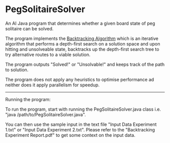 # PegSolitaireSolver

An AI Java program that determines whether a given board state of peg solitaire can be solved. 

The program implements the <a href="https://en.wikipedia.org/wiki/Backtracking">Backtracking Algorithm</a> which is an iterative algorithm that performs a depth-first search on a solution space and upon hitting and unsolveable state, backtracks up the depth-first search tree to try alternative routes to a viable solution.

The program outputs "Solved!" or "Unsolvable!" and keeps track of the path to solution. 

The program does not apply any heuristics to optimise performance ad neither does it apply parallelism for speedup.

----------------------------------------------------------------------------------------------------------------------
Running the program:

To run the program, start with running the PegSolitaireSolver.java class i.e. "java /path/to/PegSolitaireSolver.java". 

You can then use the sample input in the text file "Input Data Experiment 1.txt" or "Input Data Experiment 2.txt". Please refer to the "Backtracking Experiment Report.pdf" to get some context on the input data.

